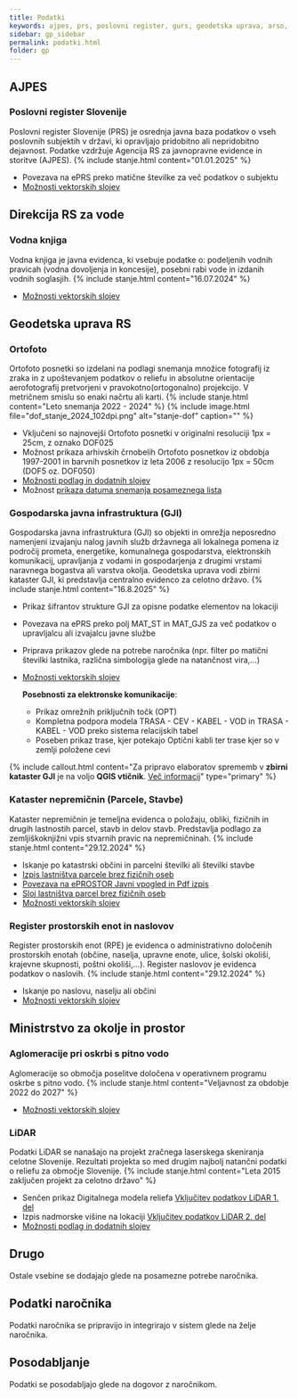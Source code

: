 ```yaml
---
title: Podatki
keywords: ajpes, prs, poslovni register, gurs, geodetska uprava, arso, drsv, dof, gji, rpe, zk, ks, kn, hišne številke, naslovi, kataster nepremičnin, kataster stavb, zemljiški kataster, infrastruktura, prostorski podatki, lidar
sidebar: gp_sidebar
permalink: podatki.html
folder: gp
---
```


## AJPES

### Poslovni register Slovenije
Poslovni register Slovenije (PRS) je osrednja javna baza podatkov o vseh poslovnih subjektih v državi, ki opravljajo pridobitno 
ali nepridobitno dejavnost. Podatke vzdržuje Agencija RS za javnopravne evidence in storitve (AJPES).
{% include stanje.html content="01.01.2025" %}

- Povezava na ePRS preko matične številke za več podatkov o subjektu
- [Možnosti vektorskih slojev](sklopi.html#možnosti-vektorskih-slojev)

## Direkcija RS za vode

### Vodna knjiga
Vodna knjiga je javna evidenca, ki vsebuje podatke o: podeljenih vodnih pravicah (vodna dovoljenja in koncesije), posebni 
rabi vode in izdanih vodnih soglasjih.
{% include stanje.html content="16.07.2024" %}

- [Možnosti vektorskih slojev](sklopi.html#možnosti-vektorskih-slojev)

## Geodetska uprava RS

### Ortofoto
Ortofoto posnetki so izdelani na podlagi snemanja množice fotografij iz zraka in z upoštevanjem podatkov o reliefu in absolutne orientacije aerofotografij pretvorjeni v pravokotno(ortogonalno) projekcijo. 
V metričnem smislu so enaki načrtu ali karti. 
{% include stanje.html content="Leto snemanja 2022 - 2024" %}
{% include image.html file="dof_stanje_2024_102dpi.png" alt="stanje-dof" caption="" %}

- Vključeni so najnovejši Ortofoto posnetki v originalni resoluciji 1px = 25cm, z oznako DOF025
- Možnost prikaza arhivskih črnobelih Ortofoto posnetkov iz obdobja 1997-2001 in barvnih posnetkov iz leta 2006 z resolucijo 1px = 50cm (DOF5 oz. DOF050)
- [Možnosti podlag in dodatnih slojev](sklopi.html#možnosti-podlag-in-dodatnih-slojev)
- Možnost [prikaza datuma snemanja posameznega lista](https://site.geo-portal.si/2020-02-27-nasvet-datum-snemanja-dof.html)

### Gospodarska javna infrastruktura (GJI)
Gospodarska javna infrastruktura (GJI) so objekti in omrežja neposredno namenjeni izvajanju nalog javnih služb državnega 
ali lokalnega pomena iz področij prometa, energetike, komunalnega gospodarstva, elektronskih komunikacij, upravljanja z 
vodami in gospodarjenja z drugimi vrstami naravnega bogastva ali varstva okolja.
Geodetska uprava vodi zbirni kataster GJI, ki predstavlja centralno evidenco za celotno državo.
{% include stanje.html content="16.8.2025" %}

- Prikaz šifrantov strukture GJI za opisne podatke elementov na lokaciji
- Povezava na ePRS preko polj MAT_ST in MAT_GJS za več podatkov o upravljalcu ali izvajalcu javne službe
- Priprava prikazov glede na potrebe naročnika (npr. filter po matični številki lastnika, različna
  simbologija glede na natančnost vira,...)
- [Možnosti vektorskih slojev](sklopi.html#možnosti-vektorskih-slojev)

  **Posebnosti za elektronske komunikacije**:
  - Prikaz omrežnih priključnih točk (OPT)
  - Kompletna podpora modela TRASA - CEV - KABEL - VOD in TRASA - KABEL - VOD preko sistema relacijskih tabel<br/>
  - Poseben prikaz trase, kjer potekajo Optični kabli ter trase kjer so v zemlji položene cevi

{% include callout.html content="Za pripravo elaboratov sprememb v **zbirni kataster GJI** je na voljo **QGIS vtičnik**. [Več informacij](https://level2.si/resitve/qgis-vticnik-gji-elaborat/)" type="primary" %}

### Kataster nepremičnin (Parcele, Stavbe)
Kataster nepremičnin je temeljna evidenca o položaju, obliki, fizičnih in drugih lastnostih parcel, stavb in delov stavb. 
Predstavlja podlago za zemljiškoknjižni vpis stvarnih pravic na nepremičninah.
{% include stanje.html content="29.12.2024" %}

- Iskanje po katastrski občini in parcelni številki ali številki stavbe
- [Izpis lastništva parcele brez fizičnih oseb](https://site.geo-portal.si/2024-05-15-prenova-parcele.html#1-izpis-podatkov)
- [Povezava na ePROSTOR Javni vpogled in Pdf izpis](https://site.geo-portal.si/2024-05-15-prenova-parcele.html#1-izpis-podatkov)
- [Sloj lastništva parcel brez fizičnih oseb](https://site.geo-portal.si/2024-05-15-prenova-parcele.html#2-sloj-lastni%C5%A1tva-parcel)
- [Možnosti vektorskih slojev](sklopi.html#možnosti-vektorskih-slojev)

### Register prostorskih enot in naslovov
Register prostorskih enot (RPE) je evidenca o administrativno določenih prostorskih enotah (občine, naselja, upravne enote, ulice, šolski okoliši, krajevne skupnosti, poštni okoliši,...).
Register naslovov je evidenca podatkov o naslovih.
{% include stanje.html content="29.12.2024" %}

- Iskanje po naslovu, naselju ali občini
- [Možnosti vektorskih slojev](sklopi.html#možnosti-vektorskih-slojev)

## Ministrstvo za okolje in prostor

### Aglomeracije pri oskrbi s pitno vodo
Aglomeracije so območja poselitve določena v operativnem programu oskrbe s pitno vodo.
{% include stanje.html content="Veljavnost za obdobje 2022 do 2027" %}

- [Možnosti vektorskih slojev](sklopi.html#možnosti-vektorskih-slojev)

### LiDAR
Podatki LiDAR se nanašajo na projekt zračnega laserskega skeniranja celotne Slovenije. Rezultati projekta so med drugim najbolj natančni podatki o reliefu za
območje Slovenije.
{% include stanje.html content="Leta 2015 zaključen projekt za celotno državo" %}

- Senčen prikaz Digitalnega modela reliefa [Vključitev podatkov LiDAR 1. del](https://site.geo-portal.si/2020-03-02-vkljucitev-lidar-1.html)
- Izpis nadmorske višine na lokaciji [Vključitev podatkov LiDAR 2. del](https://site.geo-portal.si/2021-01-04-vkljucitev-lidar-2.html)
- [Možnosti podlag in dodatnih slojev](sklopi.html#možnosti-podlag-in-dodatnih-slojev)

## Drugo
Ostale vsebine se dodajajo glede na posamezne potrebe naročnika.

## Podatki naročnika
Podatki naročnika se pripravijo in integrirajo v sistem glede na želje naročnika.

## Posodabljanje
Podatki se posodabljajo glede na dogovor z naročnikom.
